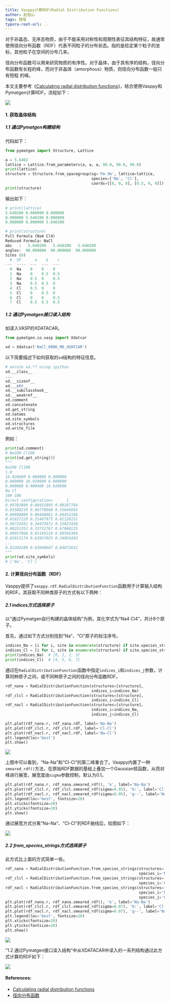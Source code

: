 ```yaml
---
title: Vasppy计算RDF(Radial Distribution Functions)
author: 赵旭山
tags: 随笔
typora-root-url: ..
---
```


对于非晶态、无序态物质，由于不能采用对称性和周期性表征其结构特征，故通常使用径向分布函数（RDF）代表不同粒子的分布状态。指的是给定某个粒子的坐标，其他粒子在空间的分布几率。

径向分布函数可以用来研究物质的有序性。对于晶体，由于其有序的结构，径向分布函数有长程的峰，而对于非晶体（amorphous）物质，则径向分布函数一般只有短程 的峰。

本文主要参考《[Calculating radial distribution functions](https://vasppy.readthedocs.io/en/latest/examples/rdfs.html)》，结合使用Vasppy和Pymatgen计算RDF。流程如下：

![](/assets/images/pymatgenVasppyCalcRDF202005062335.jpg)

#### 1. 获取晶体结构

##### 1.1 通过Pymatgen构建结构

代码如下：

```python
from pymatgen import Structure, Lattice

a = 5.6402
lattice = Lattice.from_parameters(a, a, a, 90.0, 90.0, 90.0)
print(lattice)
structure = Structure.from_spacegroup(sg='Fm-3m', lattice=lattice,
                                      species=['Na', 'Cl'],
                                      coords=[[0, 0, 0], [0.5, 0, 0]])
print(structure)
```

输出如下：

```python
# print(lattice)
5.640200 0.000000 0.000000
0.000000 5.640200 0.000000
0.000000 0.000000 5.640200
```

```python
# print(structure)
Full Formula (Na4 Cl4)
Reduced Formula: NaCl
abc   :   5.640200   5.640200   5.640200
angles:  90.000000  90.000000  90.000000
Sites (8)
  #  SP      a    b    c
---  ----  ---  ---  ---
  0  Na    0    0    0
  1  Na    0    0.5  0.5
  2  Na    0.5  0    0.5
  3  Na    0.5  0.5  0
  4  Cl    0.5  0    0
  5  Cl    0    0.5  0
  6  Cl    0    0    0.5
  7  Cl    0.5  0.5  0.5
```

##### 1.2 通过Pymatgen接口读入结构

如读入VASP的XDATACAR。

```python
from pymatgen.io.vasp import Xdatcar

xd = Xdatcar('NaCl_800K_MD_XDATCAR')
```

以下简要描述下如何获取的`xd`结构的特征信息。

```python
# excute xd.*? using ipython
xd.__class__
...
xd.__sizeof__
xd.__str__
xd.__subclasshook__
xd.__weakref__
xd.comment
xd.concatenate
xd.get_string
xd.natoms
xd.site_symbols
xd.structures
xd.write_file
```

例如：

```python
print(xd.comment)
# Na108 Cl108
print(xd.get_string())
"""
Na108 Cl108
1.0
16.920600 0.000000 0.000000
0.000000 16.920600 0.000000
0.000000 0.000000 16.920600
Na Cl
108 108
Direct configuration=      1
0.99783880 0.00431895 0.00287784
0.01588219 0.96778688 0.33645602
0.00698080 0.00448861 0.66452168
0.01627229 0.31467975 0.01126151
0.96725581 0.34475972 0.33837438
0.00251352 0.33732767 0.67060135
0.00957808 0.65195219 0.99595384
0.02015174 0.63937025 0.34054283
...
0.83204200 0.83640607 0.84072632
"""
print(xd.site_symbols)
# ['Na', 'Cl']
```

#### 2. 计算径向分布函数（RDF）

Vasppy提供了`vasppy.rdf.RadialDistributionFunction`函数用于计算输入结构的RDF。其获取不同种类原子的方式有以下两种：

##### 2.1 indices方式选择原子

以“通过Pymatgen自行构建的晶体结构”为例，其化学式为“Na4 Cl4”，共计8个原子。

首先，通过如下方式分别找到“Na”、“Cl”原子的标注序号。

```python
indices_Na = [i for i, site in enumerate(structure) if site.species_string is 'Na']
indices_Cl = [i for i, site in enumerate(structure) if site.species_string is 'Cl']
print(indices_Na)  # [0, 1, 2, 3]
print(indices_Cl)  # [4, 5, 6, 7]
```

通过在`RadialDistributionFunction`函数中指定`indices_i`和`indices_j`参数，计算同种原子之间，或不同种原子之间的径向分布函数RDF。

```python
rdf_nana = RadialDistributionFunction(structures=[structure],
                                      indices_i=indices_Na)
rdf_clcl = RadialDistributionFunction(structures=[structure],
                                      indices_i=indices_Cl)
rdf_nacl = RadialDistributionFunction(structures=[structure],
                                      indices_i=indices_Na,
                                      indices_j=indices_Cl)

plt.plot(rdf_nana.r, rdf_nana.rdf, label='Na-Na')
plt.plot(rdf_clcl.r, rdf_clcl.rdf, label='Cl-Cl')
plt.plot(rdf_nacl.r, rdf_nacl.rdf, label='Na-Cl')
plt.legend(loc='best')
plt.show()
```

![](/assets/images/vasppyRDF_1_202005071052.jpeg)

上图中可以看到，“Na-Na”和“Cl-Cl”的第二峰重合了。Vasppy内置了一种`smeared_rdf()`方法，在原始RDF数据的基础上叠加一个Gaussian核函数，从而对峰进行展宽，展宽度由`sigma`参数控制，默认为0.1。

```python
plt.plot(rdf_nana.r, rdf_nana.smeared_rdf(), 'k', label='Na-Na')
plt.plot(rdf_clcl.r, rdf_clcl.smeared_rdf(sigma=0.05), 'b:', label='Cl-Cl')
plt.plot(rdf_nacl.r, rdf_nacl.smeared_rdf(sigma=0.05), 'g--', label='Na-Cl')
plt.legend(loc='best', fontsize=20)
plt.xticks(fontsize=20)
plt.yticks(fontsize=20)
plt.show()
```

通过展宽方式分离“Na-Na”、“Cl-Cl”的RDF曲线后，绘图如下：

![](/assets/images/vasppyRDF_2_202005071101.jpeg)

##### 2.2 from_species_strings方式选择原子

此方式比上面的方式简单一些。

```python
rdf_nana = RadialDistributionFunction.from_species_strings(structures=[structure],
                                                           species_i='Na')
rdf_clcl = RadialDistributionFunction.from_species_strings(structures=[structure],
                                                           species_i='Cl')
rdf_nacl = RadialDistributionFunction.from_species_strings(structures=[structure],
                                                           species_i='Na',
                                                           species_j='Cl')
plt.plot(rdf_nana.r, rdf_nana.smeared_rdf(), 'k', label='Na-Na')
plt.plot(rdf_clcl.r, rdf_clcl.smeared_rdf(sigma=0.07), 'b:', label='Cl-Cl')
plt.plot(rdf_nacl.r, rdf_nacl.smeared_rdf(sigma=0.07), 'g--', label='Na-Cl')
plt.legend(loc='best', fontsize=20)
plt.xticks(fontsize=20)
plt.yticks(fontsize=20)
plt.show()
```

![](/assets/images/vasppyRDF_3_202005071113.jpeg)

“1.2 通过Pymatgen接口读入结构”中从XDATACAR中读入的一系列结构通过此方式计算的RDF如下：

![](/assets/images/vasppyRDF_4_202005071121.jpeg)



#### References:

* [Calculating radial distribution functions](https://vasppy.readthedocs.io/en/latest/examples/rdfs.html)
* [径向分布函数](https://baike.baidu.com/item/%E5%BE%84%E5%90%91%E5%88%86%E5%B8%83%E5%87%BD%E6%95%B0/12723225)